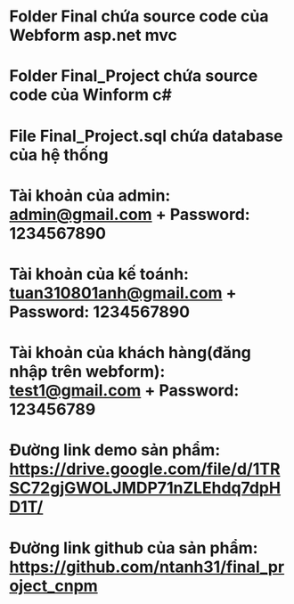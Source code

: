 # Folder Final chứa source code của Webform asp.net mvc
# Folder Final_Project chứa source code của Winform c#
# File Final_Project.sql chứa database của hệ thống
# Tài khoản của admin: admin@gmail.com + Password: 1234567890
# Tài khoản của kế toánh: tuan310801anh@gmail.com + Password: 1234567890
# Tài khoản của khách hàng(đăng nhập trên webform): test1@gmail.com + Password: 123456789
# Đường link demo sản phẩm: https://drive.google.com/file/d/1TRSC72gjGWOLJMDP71nZLEhdq7dpHD1T/
# Đường link github của sản phẩm: https://github.com/ntanh31/final_project_cnpm
